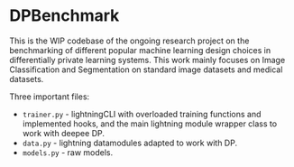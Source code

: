 # DPBenchmark 
This is the WIP codebase of the ongoing research project on the benchmarking of different popular machine learning design choices in differentially private learning systems. This work mainly focuses on Image Classification and Segmentation on standard image datasets and medical datasets. 

Three important files: 
* `trainer.py` - lightningCLI with overloaded training functions and implemented hooks, and the main lightning module wrapper class to work with deepee DP.
* `data.py` - lightning datamodules adapted to work with DP.
* `models.py` - raw models. 
